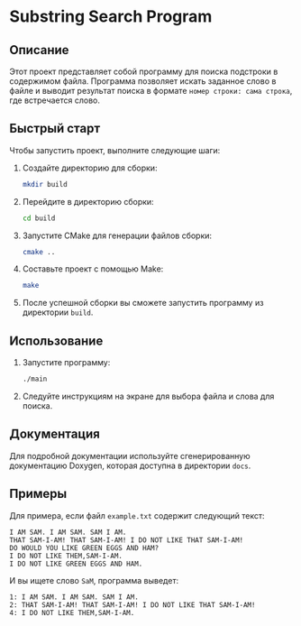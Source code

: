 # Substring Search Program

## Описание

Этот проект представляет собой программу для поиска подстроки в содержимом файла. Программа позволяет искать заданное слово в файле и выводит результат поиска в формате `номер строки: сама строка`, где встречается слово.

## Быстрый старт

Чтобы запустить проект, выполните следующие шаги:

1. Создайте директорию для сборки:
    ```bash
    mkdir build
    ```

2. Перейдите в директорию сборки:
    ```bash
    cd build
    ```

3. Запустите CMake для генерации файлов сборки:
    ```bash
    cmake ..
    ```

4. Составьте проект с помощью Make:
    ```bash
    make
    ```

5. После успешной сборки вы сможете запустить программу из директории `build`.

## Использование

1. Запустите программу:
    ```bash
    ./main
    ```

2. Следуйте инструкциям на экране для выбора файла и слова для поиска.

## Документация

Для подробной документации используйте сгенерированную документацию Doxygen, которая доступна в директории `docs`.

## Примеры

Для примера, если файл `example.txt` содержит следующий текст:
```
I AM SAM. I AM SAM. SAM I AM.
THAT SAM-I-AM! THAT SAM-I-AM! I DO NOT LIKE THAT SAM-I-AM!
DO WOULD YOU LIKE GREEN EGGS AND HAM?
I DO NOT LIKE THEM,SAM-I-AM.
I DO NOT LIKE GREEN EGGS AND HAM.
```
И вы ищете слово `SaM`, программа выведет:
```
1: I AM SAM. I AM SAM. SAM I AM.
2: THAT SAM-I-AM! THAT SAM-I-AM! I DO NOT LIKE THAT SAM-I-AM!
4: I DO NOT LIKE THEM,SAM-I-AM.
```